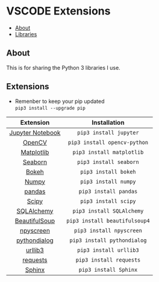 # VSCODE Extensions

- [About](#about)
- [Libraries](#libraries )

## About

This is for sharing the Python 3 libraries I use.

## Extensions

- Remenber to keep your pip updated  
`pip3 install --upgrade pip`

| Extension | Installation |
|:-----------------------------------------------------------------------------------------------------------------------------------------------------------:|:-------------------------------------------------------------------------------------:|
| [Jupyter Notebook](https://jupyter.readthedocs.io/en/latest/install.html) | `pip3 install jupyter` |
| [OpenCV](https://pypi.org/project/opencv-python/) | `pip3 install opencv-python` |
| [Matplotlib](https://pypi.org/project/matplotlib/) | `pip3 install matplotlib` |
| [Seaborn](https://pypi.org/project/seaborn/) | `pip3 install seaborn` |
| [Bokeh](https://pypi.org/project/bokeh/) | `pip3 install bokeh` |
| [Numpy](https://pypi.org/project/numpy/) | `pip3 install numpy` |
| [pandas](https://pypi.org/project/pandas/) | `pip3 install pandas` |
| [Scipy](https://pypi.org/project/scipy/) | `pip3 install scipy` |
| [SQLAlchemy](https://pypi.org/project/SQLAlchemy/) | `pip3 install SQLAlchemy` |
| [BeautifulSoup](https://pypi.org/project/beautifulsoup4/) | `pip3 install beautifulsoup4` |
| [npyscreen](https://pypi.org/project/npyscreen/) | `pip3 install npyscreen` |
| [pythondialog](https://pypi.org/project/pythondialog/) | `pip3 install pythondialog` |
| [urllib3](https://pypi.org/project/urllib3/) | `pip3 install urllib3` |
| [requests](https://pypi.org/project/requests/) | `pip3 install requests` |
| [Sphinx](https://pypi.org/project/Sphinx/) | `pip3 install Sphinx` |
